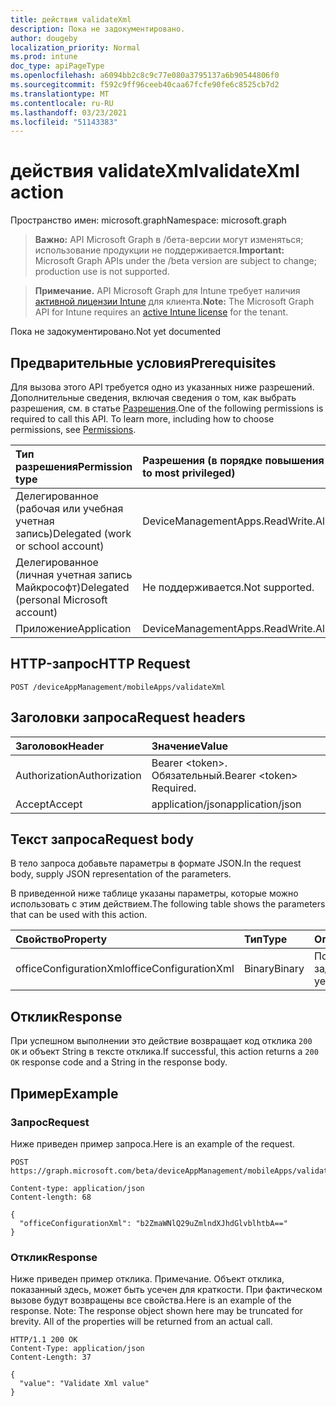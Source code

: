 ```yaml
---
title: действия validateXml
description: Пока не задокументировано.
author: dougeby
localization_priority: Normal
ms.prod: intune
doc_type: apiPageType
ms.openlocfilehash: a6094bb2c8c9c77e080a3795137a6b90544806f0
ms.sourcegitcommit: f592c9ff96ceeb40caa67fcfe90fe6c8525cb7d2
ms.translationtype: MT
ms.contentlocale: ru-RU
ms.lasthandoff: 03/23/2021
ms.locfileid: "51143383"
---
```

# <a name="validatexml-action"></a><span data-ttu-id="b7da3-103">действия validateXml</span><span class="sxs-lookup"><span data-stu-id="b7da3-103">validateXml action</span></span>

<span data-ttu-id="b7da3-104">Пространство имен: microsoft.graph</span><span class="sxs-lookup"><span data-stu-id="b7da3-104">Namespace: microsoft.graph</span></span>

> <span data-ttu-id="b7da3-105">**Важно:** API Microsoft Graph в /бета-версии могут изменяться; использование продукции не поддерживается.</span><span class="sxs-lookup"><span data-stu-id="b7da3-105">**Important:** Microsoft Graph APIs under the /beta version are subject to change; production use is not supported.</span></span>

> <span data-ttu-id="b7da3-106">**Примечание.** API Microsoft Graph для Intune требует наличия [активной лицензии Intune](https://go.microsoft.com/fwlink/?linkid=839381) для клиента.</span><span class="sxs-lookup"><span data-stu-id="b7da3-106">**Note:** The Microsoft Graph API for Intune requires an [active Intune license](https://go.microsoft.com/fwlink/?linkid=839381) for the tenant.</span></span>

<span data-ttu-id="b7da3-107">Пока не задокументировано.</span><span class="sxs-lookup"><span data-stu-id="b7da3-107">Not yet documented</span></span>

## <a name="prerequisites"></a><span data-ttu-id="b7da3-108">Предварительные условия</span><span class="sxs-lookup"><span data-stu-id="b7da3-108">Prerequisites</span></span>
<span data-ttu-id="b7da3-p101">Для вызова этого API требуется одно из указанных ниже разрешений. Дополнительные сведения, включая сведения о том, как выбрать разрешения, см. в статье [Разрешения](/graph/permissions-reference).</span><span class="sxs-lookup"><span data-stu-id="b7da3-p101">One of the following permissions is required to call this API. To learn more, including how to choose permissions, see [Permissions](/graph/permissions-reference).</span></span>

|<span data-ttu-id="b7da3-111">Тип разрешения</span><span class="sxs-lookup"><span data-stu-id="b7da3-111">Permission type</span></span>|<span data-ttu-id="b7da3-112">Разрешения (в порядке повышения привилегий)</span><span class="sxs-lookup"><span data-stu-id="b7da3-112">Permissions (from least to most privileged)</span></span>|
|:---|:---|
|<span data-ttu-id="b7da3-113">Делегированное (рабочая или учебная учетная запись)</span><span class="sxs-lookup"><span data-stu-id="b7da3-113">Delegated (work or school account)</span></span>|<span data-ttu-id="b7da3-114">DeviceManagementApps.ReadWrite.All</span><span class="sxs-lookup"><span data-stu-id="b7da3-114">DeviceManagementApps.ReadWrite.All</span></span>|
|<span data-ttu-id="b7da3-115">Делегированное (личная учетная запись Майкрософт)</span><span class="sxs-lookup"><span data-stu-id="b7da3-115">Delegated (personal Microsoft account)</span></span>|<span data-ttu-id="b7da3-116">Не поддерживается.</span><span class="sxs-lookup"><span data-stu-id="b7da3-116">Not supported.</span></span>|
|<span data-ttu-id="b7da3-117">Приложение</span><span class="sxs-lookup"><span data-stu-id="b7da3-117">Application</span></span>|<span data-ttu-id="b7da3-118">DeviceManagementApps.ReadWrite.All</span><span class="sxs-lookup"><span data-stu-id="b7da3-118">DeviceManagementApps.ReadWrite.All</span></span>|

## <a name="http-request"></a><span data-ttu-id="b7da3-119">HTTP-запрос</span><span class="sxs-lookup"><span data-stu-id="b7da3-119">HTTP Request</span></span>
<!-- {
  "blockType": "ignored"
}
-->
``` http
POST /deviceAppManagement/mobileApps/validateXml
```

## <a name="request-headers"></a><span data-ttu-id="b7da3-120">Заголовки запроса</span><span class="sxs-lookup"><span data-stu-id="b7da3-120">Request headers</span></span>
|<span data-ttu-id="b7da3-121">Заголовок</span><span class="sxs-lookup"><span data-stu-id="b7da3-121">Header</span></span>|<span data-ttu-id="b7da3-122">Значение</span><span class="sxs-lookup"><span data-stu-id="b7da3-122">Value</span></span>|
|:---|:---|
|<span data-ttu-id="b7da3-123">Authorization</span><span class="sxs-lookup"><span data-stu-id="b7da3-123">Authorization</span></span>|<span data-ttu-id="b7da3-124">Bearer &lt;token&gt;. Обязательный.</span><span class="sxs-lookup"><span data-stu-id="b7da3-124">Bearer &lt;token&gt; Required.</span></span>|
|<span data-ttu-id="b7da3-125">Accept</span><span class="sxs-lookup"><span data-stu-id="b7da3-125">Accept</span></span>|<span data-ttu-id="b7da3-126">application/json</span><span class="sxs-lookup"><span data-stu-id="b7da3-126">application/json</span></span>|

## <a name="request-body"></a><span data-ttu-id="b7da3-127">Текст запроса</span><span class="sxs-lookup"><span data-stu-id="b7da3-127">Request body</span></span>
<span data-ttu-id="b7da3-128">В тело запроса добавьте параметры в формате JSON.</span><span class="sxs-lookup"><span data-stu-id="b7da3-128">In the request body, supply JSON representation of the parameters.</span></span>

<span data-ttu-id="b7da3-129">В приведенной ниже таблице указаны параметры, которые можно использовать с этим действием.</span><span class="sxs-lookup"><span data-stu-id="b7da3-129">The following table shows the parameters that can be used with this action.</span></span>

|<span data-ttu-id="b7da3-130">Свойство</span><span class="sxs-lookup"><span data-stu-id="b7da3-130">Property</span></span>|<span data-ttu-id="b7da3-131">Тип</span><span class="sxs-lookup"><span data-stu-id="b7da3-131">Type</span></span>|<span data-ttu-id="b7da3-132">Описание</span><span class="sxs-lookup"><span data-stu-id="b7da3-132">Description</span></span>|
|:---|:---|:---|
|<span data-ttu-id="b7da3-133">officeConfigurationXml</span><span class="sxs-lookup"><span data-stu-id="b7da3-133">officeConfigurationXml</span></span>|<span data-ttu-id="b7da3-134">Binary</span><span class="sxs-lookup"><span data-stu-id="b7da3-134">Binary</span></span>|<span data-ttu-id="b7da3-135">Пока не задокументировано.</span><span class="sxs-lookup"><span data-stu-id="b7da3-135">Not yet documented</span></span>|



## <a name="response"></a><span data-ttu-id="b7da3-136">Отклик</span><span class="sxs-lookup"><span data-stu-id="b7da3-136">Response</span></span>
<span data-ttu-id="b7da3-137">При успешном выполнении это действие возвращает код отклика `200 OK` и объект String в тексте отклика.</span><span class="sxs-lookup"><span data-stu-id="b7da3-137">If successful, this action returns a `200 OK` response code and a String in the response body.</span></span>

## <a name="example"></a><span data-ttu-id="b7da3-138">Пример</span><span class="sxs-lookup"><span data-stu-id="b7da3-138">Example</span></span>

### <a name="request"></a><span data-ttu-id="b7da3-139">Запрос</span><span class="sxs-lookup"><span data-stu-id="b7da3-139">Request</span></span>
<span data-ttu-id="b7da3-140">Ниже приведен пример запроса.</span><span class="sxs-lookup"><span data-stu-id="b7da3-140">Here is an example of the request.</span></span>
``` http
POST https://graph.microsoft.com/beta/deviceAppManagement/mobileApps/validateXml

Content-type: application/json
Content-length: 68

{
  "officeConfigurationXml": "b2ZmaWNlQ29uZmlndXJhdGlvblhtbA=="
}
```

### <a name="response"></a><span data-ttu-id="b7da3-141">Отклик</span><span class="sxs-lookup"><span data-stu-id="b7da3-141">Response</span></span>
<span data-ttu-id="b7da3-p102">Ниже приведен пример отклика. Примечание. Объект отклика, показанный здесь, может быть усечен для краткости. При фактическом вызове будут возвращены все свойства.</span><span class="sxs-lookup"><span data-stu-id="b7da3-p102">Here is an example of the response. Note: The response object shown here may be truncated for brevity. All of the properties will be returned from an actual call.</span></span>
``` http
HTTP/1.1 200 OK
Content-Type: application/json
Content-Length: 37

{
  "value": "Validate Xml value"
}
```




